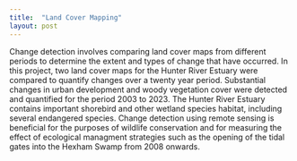 ```yaml
---
title:  "Land Cover Mapping"
layout: post
---
```


Change detection involves comparing land cover maps from different periods to determine the extent and types of change that have occurred. In this project, two land cover maps for the Hunter River Estuary were compared to quantify changes over a twenty year period. Substantial changes in urban development and woody vegetation cover were detected and quantified for the period 2003 to 2023. The Hunter River Estuary contains important shorebird and other wetland species habitat, including several endangered species. Change detection using remote sensing is beneficial for the purposes of wildlife conservation and for measuring the effect of ecological managment strategies such as the opening of the tidal gates into the Hexham Swamp from 2008 onwards.  